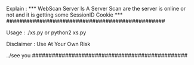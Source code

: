 
Explain :
*** WebScan Server Is A Server Scan are the 
server is online or not and it is getting some 
SessionID Cookie ***
################################################

Usage :
./xs.py or python2 xs.py

Disclaimer :
Use At Your Own Risk

../see you
###############################################
